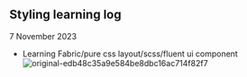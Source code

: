 ## Styling learning log
7 November 2023
- Learning Fabric/pure css layout/scss/fluent ui component
  ![original-edb48c35a9e584be8dbc16ac714f82f7](https://github.com/ahsanu123/learnNote/assets/81602442/9e305a4c-c8b1-496c-a111-833edd192b11)
